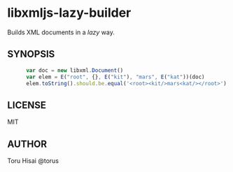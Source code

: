 # libxmljs-lazy-builder

Builds XML documents in a _lazy_ way.

## SYNOPSIS

```javascript
      var doc = new libxml.Document()
      var elem = E("root", {}, E("kit"), "mars", E("kat"))(doc)
      elem.toString().should.be.equal('<root><kit/>mars<kat/></root>')
```

## LICENSE
MIT

## AUTHOR
Toru Hisai @torus
